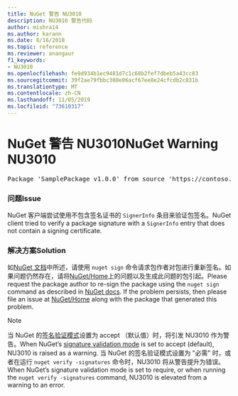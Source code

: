 ```yaml
---
title: NuGet 警告 NU3010
description: NU3010 警告代码
author: mishra14
ms.author: karann
ms.date: 8/16/2018
ms.topic: reference
ms.reviewer: anangaur
f1_keywords:
- NU3010
ms.openlocfilehash: fe9d934b1ec9481d7c1c68b2fef7dbeb5a43cc83
ms.sourcegitcommit: 39f2ae79fbbc308e06acf67ee8e24cfcdb2c831b
ms.translationtype: MT
ms.contentlocale: zh-CN
ms.lasthandoff: 11/05/2019
ms.locfileid: "73610317"
---
```

# <a name="nuget-warning-nu3010"></a><span data-ttu-id="79c0d-103">NuGet 警告 NU3010</span><span class="sxs-lookup"><span data-stu-id="79c0d-103">NuGet Warning NU3010</span></span>

<pre>Package 'SamplePackage v1.0.0' from source 'https://contoso.com/index.json': The primary signature does not have a signing certificate.</pre>

### <a name="issue"></a><span data-ttu-id="79c0d-104">问题</span><span class="sxs-lookup"><span data-stu-id="79c0d-104">Issue</span></span>

<span data-ttu-id="79c0d-105">NuGet 客户端尝试使用不包含签名证书的 `SignerInfo` 条目来验证包签名。</span><span class="sxs-lookup"><span data-stu-id="79c0d-105">NuGet client tried to verify a package signature with a `SignerInfo` entry that does not contain a signing certificate.</span></span>


### <a name="solution"></a><span data-ttu-id="79c0d-106">解决方案</span><span class="sxs-lookup"><span data-stu-id="79c0d-106">Solution</span></span>

<span data-ttu-id="79c0d-107">如[NuGet 文档](https://docs.microsoft.com/nuget/create-packages/sign-a-package)中所述，请使用 `nuget sign` 命令请求包作者对包进行重新签名。如果问题仍然存在，请将[NuGet/Home](https://github.com/NuGet/Home/issues)上的问题以及生成此问题的包引起。</span><span class="sxs-lookup"><span data-stu-id="79c0d-107">Please request the package author to re-sign the package using the `nuget sign` command as described in [NuGet docs](https://docs.microsoft.com/nuget/create-packages/sign-a-package). If the problem persists, then please file an issue at [NuGet/Home](https://github.com/NuGet/Home/issues) along with the package that generated this problem.</span></span>


> [!Note]
> <span data-ttu-id="79c0d-108">当 NuGet 的[签名验证模式](https://docs.microsoft.com/nuget/consume-packages/installing-signed-packages#configure-package-signature-requirements)设置为 accept （默认值）时，将引发 NU3010 作为警告。</span><span class="sxs-lookup"><span data-stu-id="79c0d-108">When NuGet’s [signature validation mode](https://docs.microsoft.com/nuget/consume-packages/installing-signed-packages#configure-package-signature-requirements) is set to accept (default), NU3010 is raised as a warning.</span></span> <span data-ttu-id="79c0d-109">当 NuGet 的签名验证模式设置为 "必需" 时，或者在运行 `nuget verify -signatures` 命令时，NU3010 将从警告提升为错误。</span><span class="sxs-lookup"><span data-stu-id="79c0d-109">When NuGet’s signature validation mode is set to require, or when running the `nuget verify -signatures` command, NU3010 is elevated from a warning to an error.</span></span> 